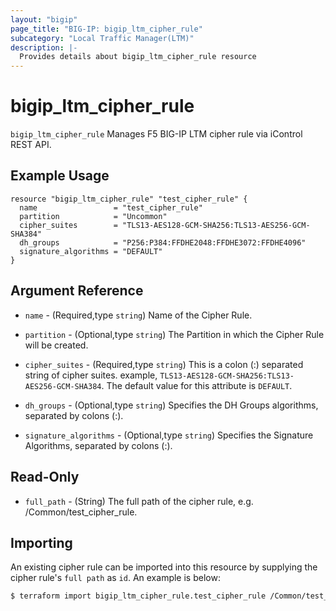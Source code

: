 ```yaml
---
layout: "bigip"
page_title: "BIG-IP: bigip_ltm_cipher_rule"
subcategory: "Local Traffic Manager(LTM)"
description: |-
  Provides details about bigip_ltm_cipher_rule resource
---
```


# bigip\_ltm\_cipher\_rule

`bigip_ltm_cipher_rule` Manages F5 BIG-IP LTM cipher rule via iControl REST API.

## Example Usage

```hcl
resource "bigip_ltm_cipher_rule" "test_cipher_rule" {
  name                 = "test_cipher_rule"
  partition            = "Uncommon"
  cipher_suites        = "TLS13-AES128-GCM-SHA256:TLS13-AES256-GCM-SHA384"
  dh_groups            = "P256:P384:FFDHE2048:FFDHE3072:FFDHE4096"
  signature_algorithms = "DEFAULT"
}
```

## Argument Reference

* `name` - (Required,type `string`) Name of the Cipher Rule.

* `partition` - (Optional,type `string`) The Partition in which the Cipher Rule will be created.

* `cipher_suites` - (Required,type `string`) This is a colon (:) separated string of cipher suites. example, `TLS13-AES128-GCM-SHA256:TLS13-AES256-GCM-SHA384`. The default value for this attribute is `DEFAULT`.

* `dh_groups` - (Optional,type `string`) Specifies the DH Groups algorithms, separated by colons (:).

* `signature_algorithms` - (Optional,type `string`) Specifies the Signature Algorithms, separated by colons (:).

## Read-Only

* `full_path` - (String) The full path of the cipher rule, e.g. /Common/test_cipher_rule.

## Importing
An existing cipher rule can be imported into this resource by supplying the cipher rule's `full path` as `id`.
An example is below:
```sh
$ terraform import bigip_ltm_cipher_rule.test_cipher_rule /Common/test_cipher_rule

```
